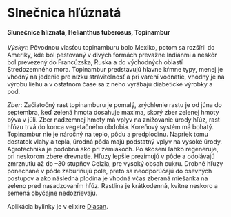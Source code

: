 Slnečnica hľúznatá
==================

#### Slunečnice hlíznatá, Helianthus tuberosus, Topinambur

*Výskyt*: Pôvodnou vlasťou topinamburu bolo Mexiko, potom sa rozšíril do
Ameriky, kde bol pestovaný v divých formách prevažne Indiánmi a neskôr bol
prevezený do Francúzska, Ruska a do východných oblastí Stredozemného mora.
Topinambur predstavujú hlavne kŕmne typy, menej je vhodný na jedenie pre nízku
stráviteľnosť a pri varení vodnatie, vhodný je na výrobu liehu a v ostatnom čase
sa z neho vyrábajú diabetické výrobky a pod.

*Zber*: Začiatočný rast topinamburu je pomalý, zrýchlenie rastu je od júna do
septembra, keď zelená hmota dosahuje maxima, skorý zber zelenej hmoty býva v
júli. Zber nadzemnej hmoty má vplyv na znižovanie úrody hľúz, rast hľúzu trvá do
konca vegetačného obdobia. Koreňový systém má bohatý. Topinambur nie je náročný
na teplo, pôdu a predplodinu. Napriek tomu dostatok vlahy a tepla, úrodná pôda
majú podstatný vplyv na vysoké úrody. Agrotechnika je podobná ako pri zemiakoch.
Po skosení ľahko regeneruje, pri neskorom zbere drevnatie. Hľuzy lepšie
prezimujú v pôde a odolávajú zmrznutiu až do –30 stupňov Celzia, pre vysoký
obsah cukru. Drobné hľuzy ponechané v pôde zaburiňujú pole, preto sa
neodporúčajú do osevných postupov a ako následná plodina je vhodná včas zberaná
miešanka na zeleno pred nasadzovaním hľúz. Rastlina je krátkodenná, kvitne
neskoro a semená obyčajne nedozrievajú.

Aplikácia bylinky je v elixire [Diasan](../elixiry/diasan).

